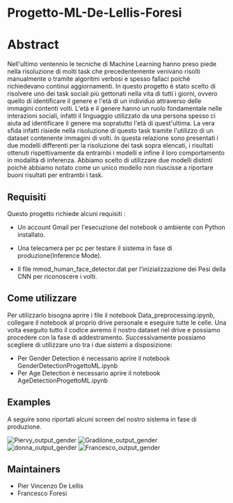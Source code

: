 # Progetto-ML-De-Lellis-Foresi


# Abstract
Nell'ultimo ventennio le tecniche di Machine Learning hanno preso piede nella risoluzione di
molti task che precedentemente venivano risolti manualmente o tramite algoritmi verbosi e
spesso fallaci poichè richiedevano continui aggiornamenti. In questo progetto è stato scelto
di risolvere uno dei task sociali più gettonati nella vita di tutti i giorni, ovvero quello di
identificare il genere e l'età di un individuo attraverso delle immagini contenti volti. L'età e
il genere hanno un ruolo fondamentale nelle interazioni sociali, infatti il linguaggio utilizzato
da una persona spesso ci aiuta ad identificare il genere ma sopratutto l'età di quest'ultima.
La vera sfida infatti risiede nella risoluzione di questo task tramite l'utilizzo di un dataset
contenente immagini di volti. In questa relazione sono presentati i due modelli differenti
per la risoluzione dei task sopra elencati, i risultati ottenuti rispettivamente da entrambi i
modelli e infine il loro comportamento in modalità di inferenza. Abbiamo scelto di utilizzare
due modelli distinti poichè abbiamo notato come un unico modello non riuscisse a riportare
buoni risultati per entrambi i task.




Requisiti
------------

Questo progetto richiede alcuni requisiti :

- Un account Gmail per l'esecuzione del notebook o ambiente con Python installato.

- Una telecamera per pc per testare il sistema in fase di produzione(Inference Mode).

- Il file mmod_human_face_detector.dat per l'inizializzazione dei Pesi della CNN per riconoscere i volti.



Come utilizzare
------------
Per utilizzarlo bisogna aprire i file il notebook Data_preprocessing.ipynb, collegare il notebook al proprio drive personale e eseguire tutte le celle. 
Una volta eseguito tutto il codice avremo il nostro dataset nel drive e possiamo procedere con la fase di addestramento.
Successivamente possiamo scegliere di utilizzare uno tra i due sistemi a disposizione:

- Per Gender Detection è necessario aprire il notebook GenderDetectionProgettoML.ipynb
- Per Age Detection è necessario aprire il notebook AgeDetectionProgettoML.ipynb






Examples 
------------
A seguire sono riportati alcuni screen del nostro sistema in fase di produzione.


![Piervy_output_gender](https://user-images.githubusercontent.com/51997286/134568054-9462d1ab-06e0-49ae-8fa9-bf3f35ab81e7.png)
![Gradilone_output_gender](https://user-images.githubusercontent.com/51997286/134568058-c183dfe3-9999-4fe5-8ee8-d8e58fa1a802.png)
![donna_output_gender](https://user-images.githubusercontent.com/51997286/134568059-c92605df-6de9-4b4b-99a3-cbd3c074bf44.png)
![Francesco_output_gender](https://user-images.githubusercontent.com/51997286/134568062-20b6d48b-a1f2-4ffd-a75b-b43820470391.png)





Maintainers
------------
- Pier Vincenzo De Lellis
- Francesco Foresi

